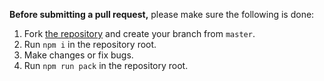 **Before submitting a pull request,** please make sure the following is done:

1. Fork [the repository](https://github.com/oncedot/distools) and create your branch from `master`.
2. Run `npm i` in the repository root.
3. Make changes or fix bugs.
4. Run `npm run pack` in the repository root.
